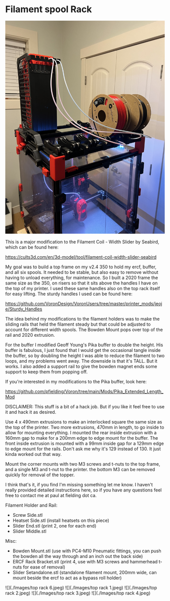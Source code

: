 # Filament spool Rack

![](./Images/top_rack_5.jpeg)

This is a major modification to the Filament Coil - Width Slider by Seabird, which can be found here:

https://cults3d.com/en/3d-model/tool/filament-coil-width-slider-seabird

My goal was to build a top frame on my v2.4 350 to hold my ercf, buffer, and all six spools.  It needed to be stable, but also easy to remove without having to unload everything, for maintenance. So I built a 2020 frame the same size as the 350, on risers so that it sits above the handles I have on the top of my printer.  I used these same handles also on the top rack itself for easy lifting.  The sturdy handles I used can be found here:

https://github.com/VoronDesign/VoronUsers/tree/master/printer_mods/jeoje/Sturdy_Handles

The idea behind my modifications to the filament holders was to make the sliding rails that held the filament steady but that could be adjusted to account for different width spools. The Bowden Mount pops over top of the rail and 2020 extrusion.

For the buffer I modified Geoff Young's Pika buffer to double the height.  His buffer is fabulous, I just found that I would get the occasional tangle inside the buffer, so by doubling the height I was able to reduce the filament to two loops, and my problems went away.  The downside is that it's TALL.   But it works.   I also added a support rail to give the bowden magnet ends some support to keep them from popping off.

If you're interested in my modifications to the Pika buffer, look here:

https://github.com/pfielding/Voron/tree/main/Mods/Pika_Extended_Length_Mod

DISCLAIMER:  This stuff is a bit of a hack job.  But if you like it feel free to use it and hack it as desired.

Use 4 x 490mm extrusions to make an interlocked square the same size as the top of the printer.   Two more extrusions, 470mm in length, to go inside to allow for mounting everything.  I mounted the rear inside extrusion with a 160mm gap to make for a 200mm edge to edge mount for the buffer.  The front inside extrusion is mounted with a 99mm inside gap for a 129mm edge to edge mount for the rails. Don't ask me why it's 129 instead of 130. It just kinda worked out that way.

Mount the corner mounts with two M3 screws and t-nuts to the top frame, and a single M3 and t-nut to the printer.  the bottom M3 can be removed quickly for removal of the topper.

I think that's it, if you find I'm missing something let me know.  I haven't really provided detailed instructions here, so if you have any questions feel free to contact me at paul at fielding dot ca.

Filament Holder and Rail:
- Screw Side.stl
- Heatset Side.stl (install heatsets on this piece)
- Slider End.stl (print 2, one for each end)
- Slider Middle.stl

Misc:
- Bowden Mount.stl (use with PC4-M10 Pneumatic fittings, you can push the bowden all the way through and an inch out the back side)
- ERCF Rack Bracket.stl (print 4, use with M3 screws and hammerhead t-nuts for ease of removal)
- Slider Setandalone.stl (standalone filament mount, 200mm wide, can mount beside the ercf to act as a bypass roll holder)

![](./Images/top rack 6.jpeg)
![](./Images/top rack 1.jpeg)
![](./Images/top rack 2.jpeg)
![](./Images/top rack 3.jpeg)
![](./Images/top rack 4.jpeg)
